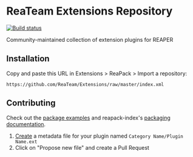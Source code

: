# ReaTeam Extensions Repository

[![Build status](https://ci.appveyor.com/api/projects/status/frp1wl4xh2u5bfex/branch/master?svg=true)](https://ci.appveyor.com/project/cfillion/extensions/branch/master)

Community-maintained collection of extension plugins for REAPER

## Installation

Copy and paste this URL in Extensions > ReaPack > Import a repository:

```
https://github.com/ReaTeam/Extensions/raw/master/index.xml
```

## Contributing

Check out the [package examples](https://github.com/cfillion/reapack-index/wiki/Examples) and
reapack-index's [packaging documentation](https://github.com/cfillion/reapack-index/wiki/Packaging-Documentation).

1. [Create](https://github.com/ReaTeam/Extension/new/master) a metadata file for your plugin named `Category Name/Plugin Name.ext`
2. Click on "Propose new file" and create a Pull Request

